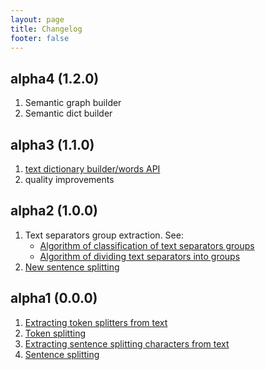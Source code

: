 ```yaml
---
layout: page
title: Changelog
footer: false
---
```

## alpha4 (1.2.0)

1. Semantic graph builder
2. Semantic dict builder

## alpha3 (1.1.0)

1. [text dictionary builder/words API](http://aif.io/docs/aif2-lib/alpha3/api/words.html)
2. quality improvements

## alpha2 (1.0.0)

1. Text separators group extraction. See:
    * [Algorithm of classification of text separators groups](algorithm/classification-of-text-separators-groups.html)
    * [Algorithm of dividing text separators into groups](algorithm/dividing-text-separators-into-groups.html)
2. [New sentence splitting](algorithm/splitting-text-with-groups-of-text-separators.html)

## alpha1 (0.0.0)

1. [Extracting token splitters from text](api/0.0.0/tokens.html)
2. [Token splitting](api/0.0.0/tokens.html)
3. [Extracting sentence splitting characters from text](api/0.0.0/sentences.html)
4. [Sentence splitting](api/0.0.0/sentences.html)